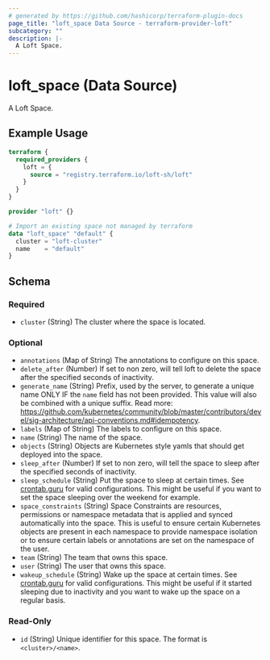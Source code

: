 ```yaml
---
# generated by https://github.com/hashicorp/terraform-plugin-docs
page_title: "loft_space Data Source - terraform-provider-loft"
subcategory: ""
description: |-
  A Loft Space.
---
```


# loft_space (Data Source)

A Loft Space.

## Example Usage

```terraform
terraform {
  required_providers {
    loft = {
      source = "registry.terraform.io/loft-sh/loft"
    }
  }
}

provider "loft" {}

# Import an existing space not managed by terraform
data "loft_space" "default" {
  cluster = "loft-cluster"
  name    = "default"
}
```

<!-- schema generated by tfplugindocs -->
## Schema

### Required

- `cluster` (String) The cluster where the space is located.

### Optional

- `annotations` (Map of String) The annotations to configure on this space.
- `delete_after` (Number) If set to non zero, will tell loft to delete the space after the specified seconds of inactivity.
- `generate_name` (String) Prefix, used by the server, to generate a unique name ONLY IF the `name` field has not been provided. This value will also be combined with a unique suffix. Read more: https://github.com/kubernetes/community/blob/master/contributors/devel/sig-architecture/api-conventions.md#idempotency.
- `labels` (Map of String) The labels to configure on this space.
- `name` (String) The name of the space.
- `objects` (String) Objects are Kubernetes style yamls that should get deployed into the space.
- `sleep_after` (Number) If set to non zero, will tell the space to sleep after the specified seconds of inactivity.
- `sleep_schedule` (String) Put the space to sleep at certain times. See [crontab.guru](https://crontab.guru/) for valid configurations. This might be useful if you want to set the space sleeping over the weekend for example.
- `space_constraints` (String) Space Constraints are resources, permissions or namespace metadata that is applied and synced automatically into the space. This is useful to ensure certain Kubernetes objects are present in each namespace to provide namespace isolation or to ensure certain labels or annotations are set on the namespace of the user.
- `team` (String) The team that owns this space.
- `user` (String) The user that owns this space.
- `wakeup_schedule` (String) Wake up the space at certain times. See [crontab.guru](https://crontab.guru/) for valid configurations. This might be useful if it started sleeping due to inactivity and you want to wake up the space on a regular basis.

### Read-Only

- `id` (String) Unique identifier for this space. The format is `<cluster>/<name>`.


